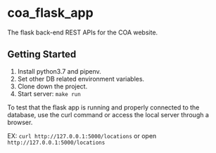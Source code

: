 # coa_flask_app

The flask back-end REST APIs for the COA website.

## Getting Started

1. Install python3.7 and pipenv.
2. Set other DB related environment variables.
3. Clone down the project.
4. Start server: `make run`

To test that the flask app is running and properly connected to the database,
use the curl command or access the local server through a browser.

EX: `curl http://127.0.0.1:5000/locations` or open `http://127.0.0.1:5000/locations`
